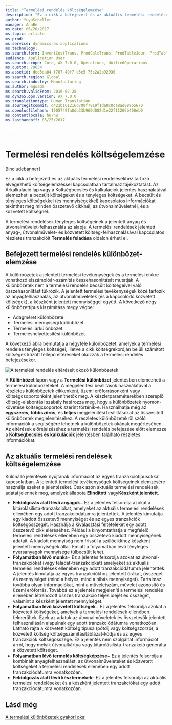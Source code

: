 ```yaml
---
title: "Termelési rendelés költségelemzése"
description: "Ez a cikk a befejezett és az aktuális termelési rendelésekhez tartozó elvégezhető költségelemzéssel kapcsolatban tartalmaz tájékoztatást. Az Árkalkuláció lap vagy a Költségbecslés és kalkulációk jelentés használatával elemezheti a becsült költségeket és a tényleges költségeket. A becsült és tényleges költségekkel (és mennyiségekkel) kapcsolatos információkat tekinthet meg minden összetevő cikknél, az útvonalműveletnél, és a közvetett költségnél."
author: YuyuScheller
manager: AnnBe
ms.date: 06/20/2017
ms.topic: article
ms.prod: 
ms.service: dynamics-ax-applications
ms.technology: 
ms.search.form: InventCostTrans, ProdCalcTrans, ProdTableJour, ProdTableListPage
audience: Application User
ms.search.scope: Core, AX 7.0.0, Operations, UnifiedOperations
ms.custom: 79634
ms.assetid: ded5da04-f787-49f7-b5e5-75c2a2b92930
ms.search.region: Global
ms.search.industry: Manufacturing
ms.author: mguada
ms.search.validFrom: 2016-02-28
ms.dyn365.ops.version: AX 7.0.0
ms.translationtype: Human Translation
ms.sourcegitcommit: d421b161216d700f7819f1da8c0ca8ad089b5670
ms.openlocfilehash: 1905749fa8db33b960d082d1e22f11206b400eb0
ms.contentlocale: hu-hu
ms.lasthandoff: 05/25/2017


---
```


# <a name="production-order-cost-analysis"></a>Termelési rendelés költségelemzése

[!include[banner](../includes/banner.md)]


Ez a cikk a befejezett és az aktuális termelési rendelésekhez tartozó elvégezhető költségelemzéssel kapcsolatban tartalmaz tájékoztatást. Az Árkalkuláció lap vagy a Költségbecslés és kalkulációk jelentés használatával elemezheti a becsült költségeket és a tényleges költségeket. A becsült és tényleges költségekkel (és mennyiségekkel) kapcsolatos információkat tekinthet meg minden összetevő cikknél, az útvonalműveletnél, és a közvetett költségnél.

A termelési rendelések tényleges költségeinek a jelentett anyag és útvonalművelet-felhasználás az alapja. A termelési rendelések jelentett anyag-, útvonalművelet- és közvetett költség-felhasználásával kapcsolatos részletes tranzakcióit **Termelés feladása** oldalon érheti el.

## <a name="variance-analysis-for-a-completed-production-order"></a>Befejezett termelési rendelés különbözet-elemzése
A különbözetek a jelentett termelési tevékenységek és a termelési cikkre vonatkozó elszámolóár-számítás összehasonlítását mutatják. A különbözetek nem a termelési rendelés becsült költségeivel való összehasonlítást tükrözik. A jelentett termelési tevékenységek közé tartozik az anyagfelhasználás, az útvonalműveletek (és a kapcsolódó közvetett költségek), a készként jelentett mennyiséggel együtt. A következő négy különbözettípus kiszámítása megy végbe:

-   Adagméret különbözete
-   Termelési mennyiségi különbözet
-   Termelési árkülönbözet
-   Termeléshelyettesítési különbözet

A következő ábra bemutatja a négyféle különbözetet, amelyek a termelési rendelés tényleges költségei, illetve a cikk költségrekordján belüli számított költségek között fellépő eltéréseket okozzák a termelési rendelés befejezésekor. 

![A termelési rendelés eltéréseit okozó különbözetek](./media/control.jpg) 

A **Különbözet** lapon vagy a **Termelési különbözet** jelentésben elemezheti a termelési különbözeteket. A megjelenítési beállítások használatával a részletes különbözetek cikkenként, üzemi erőforrásonként vagy költségcsoportonként jeleníthetők meg. A készletparaméterekben szereplő költség-alábontási szabály határozza meg, hogy a különbözetek nyomon-követése költségcsoportok szerint történik-e. Használhatja még az **egyszeres**, **többszörös**, és **teljes** megjelenítési beállításokat az összesített különbözetek megjelenítéséhez. A részletes különbözetekről szóló információk a segítségére lehetnek a különbözetek okának megértésében. Az eltérések előrejelzéséhez a termelési rendelés befejezése előtt elemezze a **Költségbecslés és kalkulációk** jelentésben található részletes információkat.

## <a name="cost-analysis-for-current-production-orders"></a>Az aktuális termelési rendelések költségelemzése
Különálló jelentések nyújtanak információt az egyes tranzakciótípusokkal kapcsolatban. A jelentett termelési tevékenységek költségeinek elemzésére használja ezeket a jelentéseket. Csak azon aktuális termelési rendelések adatai jelennek meg, amelyek állapota **Elindított** vagy**Készként jelentett**.

-   **Feldolgozás alatt lévő anyagok**− Ez a jelentés felsorolja azokat a kitárolásilista-tranzakciókat, amelyeket az aktuális termelési rendelések ellenében egy adott tranzakciódátumra jelentettek. A jelentés kimutatja egy kiadott összetevő mennyiségét és az egyes tranzakciók költségösszegét. Használja a kiválasztási feltételeket egy adott összetevő cikk eléréséhez. Például a kinyomtathatja a megfelelő termelési rendelések ellenében egy összetevő kiadott mennyiségének adatait. A kiadott mennyiség nem frissül a szülőcikkhez készként jelentett mennyiségek által. Emiatt a folyamatban lévő tényleges nyersanyagok mennyisége túlbecsült lehet.
-   **Folyamatban lévő munka**− Ez a jelentés felsorolja azokat az útvonal-tranzakciókat (vagy feladat-tranzakciókat) amelyeket az aktuális termelési rendelések ellenében egy adott tranzakciódátumra jelentettek. A jelentés kimutatja az egyes tranzakciókhoz jelentett órákat, összeget és mennyiséget (mind a helyes, mind a hibás mennyiséget). Tartalmaz továbbá olyan információkat, mint a műveletszám, művelet azonosító és üzemi erőforrás. Továbbá ez a jelentés megjeleníti a termelési rendelés ellenében létrehozott összes tranzakció teljes idejét és összegét, valamint a készként jelentett mennyiséget.
-   **Folyamatban lévő közvetett költségek**− Ez a jelentés felsorolja azokat a közvetett költségeket, amelyek a termelési rendelések ellenében felmerültek. Ezek az adatok az útvonalműveletek és összetevők jelentett felhasználásán alapulnak egy adott tranzakciódátumra vonatkozóan. Látható rajta a közvetett költség típusa (pótdíj vagy költségszorzó), a közvetett költség költségszámításitáblázat-kódja és az egyes tranzakciók költségösszege. Ez a jelentés nem szolgáltat információt arról, hogy melyik útvonalkártya vagy kitárolásilista-tranzakció generálta a közvetett költséget.
-   **Folyamatban lévő termelés költségképzése**− Ez a jelentés felsorolja a kombinált anyagfelhasználást, az útvonalműveleteket és közvetett költségeket a termelési rendelések ellenében egy adott tranzakciódátumra vonatkozóan.
-   **Feldolgozás alatt lévő késztermékek**– Ez a jelentés felsorolja az aktuális termelési rendeléseket és a készként jelentett tranzakciókat egy adott tranzakciódátumra vonatkozóan.


<a name="see-also"></a>Lásd még
--------

[A termelési különbözetek gyakori okai](common-sources-of-production-variances.md)




